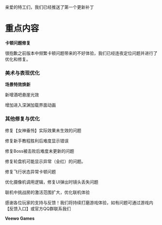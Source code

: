亲爱的特工们，我们已经推送了第一个更新补丁

# **重点内容**

**卡顿问题修复**

很抱歉之前版本中频繁卡顿问题带来的不好体验，我们已经连夜定位问题并进行了优化和修复。

### **美术与表现优化**

**场景特效焕新**

新增酒吧悬崖光效

增加进入深渊加载界面动画

### **其他修复与优化**

修复【女神垂怜】实际效果未生效的问题

修复新手教程胜利后难度显示错误

修复Boss被击败后难度未更新的问题

修复轮盘机可能显示异常（全红）的问题。

修复飞行状态异常卡顿问题

优化摄像机调用逻辑，修复UI弹出时镜头丢失问题

联机中挑战房的激活范围扩大，优化联机体验

感谢各位玩家的支持与反馈！我们将持续打磨游戏体验，如有问题可通过游戏内【反馈入口】或官方QQ群联系我们

**Veewo Games**

